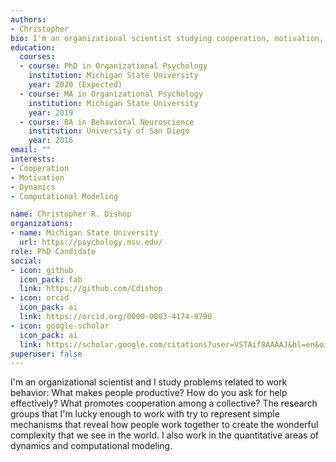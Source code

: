 ```yaml
---
authors:
- Christopher
bio: I'm an organizational scientist studying cooperation, motivation, and dynamics. 
education:
  courses:
  - course: PhD in Organizational Psychology
    institution: Michigan State University
    year: 2020 (Expected)
  - course: MA in Organizational Psychology
    institution: Michigan State University
    year: 2019
  - course: BA in Behavioral Neuroscience
    institution: University of San Diego
    year: 2016
email: ""
interests:
- Cooperation
- Motivation
- Dynamics
- Computational Modeling

name: Christopher R. Dishop
organizations:
- name: Michigan State University
  url: https://psychology.msu.edu/
role: PhD Candidate
social:
- icon: github
  icon_pack: fab
  link: https://github.com/Cdishop
- icon: orcid
  icon_pack: ai
  link: https://orcid.org/0000-0003-4174-9790
- icon: google-scholar
  icon_pack: ai
  link: https://scholar.google.com/citations?user=VSTAif8AAAAJ&hl=en&oi=ao
superuser: false
---
```


I'm an organizational scientist and I study problems related to work behavior: What makes people productive? How do you ask for help effectively? What promotes cooperation among a collective? The research groups that I'm lucky enough to work with try to represent simple mechanisms that reveal how people work together to create the wonderful complexity that we see in the world. I also work in the quantitative areas of dynamics and computational modeling.

